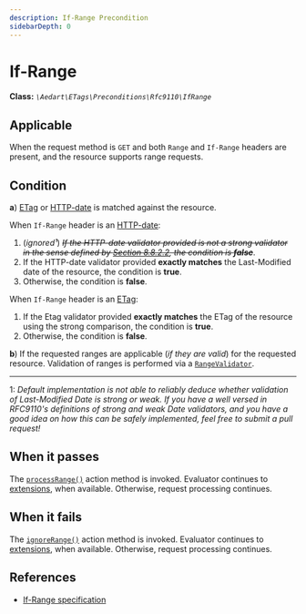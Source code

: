 ```yaml
---
description: If-Range Precondition
sidebarDepth: 0
---
```


# If-Range

**Class:** _`\Aedart\ETags\Preconditions\Rfc9110\IfRange`_

## Applicable

When the request method is `GET` and both `Range` and `If-Range` headers are present, and the resource supports range requests.

## Condition

**a**) [ETag](https://httpwg.org/specs/rfc9110.html#field.etag) or [HTTP-date](https://httpwg.org/specs/rfc9110.html#http.date) is matched against the resource.

When `If-Range` header is an [HTTP-date](https://httpwg.org/specs/rfc9110.html#http.date):

1. (_ignored¹_) ~~_If the HTTP-date validator provided is not a strong validator in the sense defined by [Section 8.8.2.2](https://httpwg.org/specs/rfc9110.html#lastmod.comparison), the condition is **false**_~~.
2. If the HTTP-date validator provided **exactly matches** the Last-Modified date of the resource, the condition is **true**.
3. Otherwise, the condition is **false**.

When `If-Range` header is an [ETag](https://httpwg.org/specs/rfc9110.html#field.etag):

1. If the Etag validator provided **exactly matches** the ETag of the resource using the strong comparison, the condition is **true**.
2. Otherwise, the condition is **false**.

**b**) If the requested ranges are applicable (_if they are valid_) for the requested resource.
Validation of ranges is performed via a [`RangeValidator`](../range-validator.md).

---

1: _Default implementation is not able to reliably deduce whether validation of Last-Modified Date is strong or weak._
_If you have a well versed in RFC9110's definitions of strong and weak Date validators, and you have a good idea on how this can be safely implemented, feel free to submit a pull request!_

## When it passes

The [`processRange()`](../actions.md#process-range) action method is invoked.
Evaluator continues to [extensions](../extensions/README.md), when available. Otherwise, request processing continues.

## When it fails

The [`ignoreRange()`](../actions.md#ignore-range) action method is invoked.
Evaluator continues to [extensions](../extensions/README.md), when available. Otherwise, request processing continues.

## References

* [If-Range specification](https://httpwg.org/specs/rfc9110.html#field.if-range)